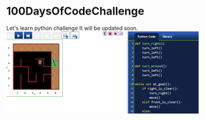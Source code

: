 # 100DaysOfCodeChallenge
Let's learn python challenge
It will be updated soon.
![MAZE](Day-6/Maze.gif)
